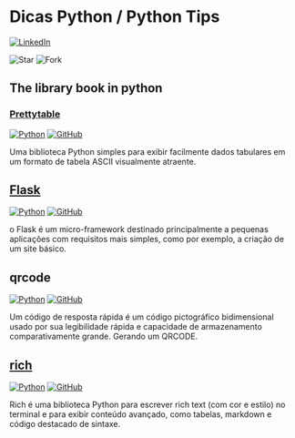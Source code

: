 # Dicas Python / Python Tips

[![LinkedIn](https://img.shields.io/badge/LinkedIn-Erickson_Lopes%20-blue)](https://www.linkedin.com/in/ericksonlopes/)

![Star](https://img.shields.io/github/stars/Erickson-lopes-dev/Dica_Python_Linkedin?style=social)
![Fork](https://img.shields.io/github/forks/Erickson-lopes-dev/Dica_Python_Linkedin?label=Fork&style=social)

## The library book in python

### [Prettytable](https://ptable.readthedocs.io/en/latest/tutorial.html)

[![Python](https://img.shields.io/badge/-PyPI-3776AB?&logo=PyPI&logoColor=FFFFFF)](https://pypi.org/project/prettytable/)
[![GitHub](https://img.shields.io/badge/-GitHub-3776AB?&logo=GitHub&logoColor=FFFFFF)](https://github.com/jazzband/prettytable)

Uma biblioteca Python simples para exibir facilmente dados tabulares em um formato de tabela ASCII visualmente atraente.

## [Flask](https://pypi.org/project/Flask/)

[![Python](https://img.shields.io/badge/-PyPI-3776AB?&logo=PyPI&logoColor=FFFFFF)](https://pypi.org/project/Flask/)
[![GitHub](https://img.shields.io/badge/-GitHub-3776AB?&logo=GitHub&logoColor=FFFFFF)](https://github.com/pallets/flask)

o Flask é um micro-framework destinado principalmente a pequenas aplicações com requisitos mais simples, como por
exemplo, a criação de um site básico.

## qrcode

[![Python](https://img.shields.io/badge/-PyPI-3776AB?&logo=PyPI&logoColor=FFFFFF)](https://pypi.org/project/qrcode/)
[![GitHub](https://img.shields.io/badge/-GitHub-3776AB?&logo=GitHub&logoColor=FFFFFF)](https://github.com/lincolnloop/python-qrcode)

Um código de resposta rápida é um código pictográfico bidimensional usado por sua legibilidade rápida e capacidade de
armazenamento comparativamente grande. Gerando um QRCODE.

## [rich](https://rich.readthedocs.io/en/stable/)

[![Python](https://img.shields.io/badge/-PyPI-3776AB?&logo=PyPI&logoColor=FFFFFF)](https://pypi.org/project/rich/)
[![GitHub](https://img.shields.io/badge/-GitHub-3776AB?&logo=GitHub&logoColor=FFFFFF)](https://github.com/Textualize/rich)

Rich é uma biblioteca Python para escrever rich text (com cor e estilo) no terminal e para exibir conteúdo avançado,
como tabelas, markdown e código destacado de sintaxe.
